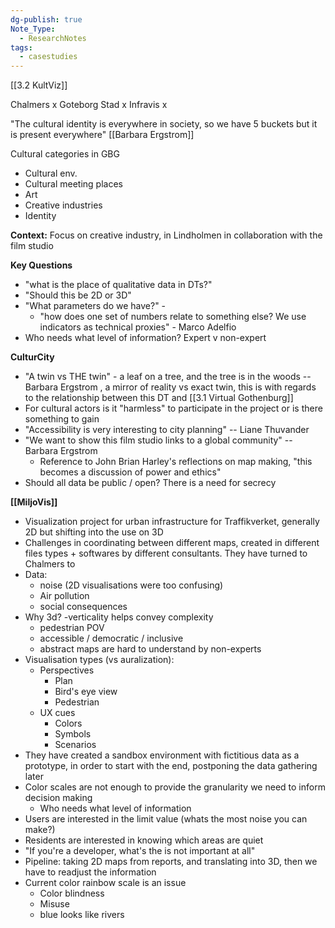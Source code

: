 ```yaml
---
dg-publish: true
Note_Type:
  - ResearchNotes
tags:
  - casestudies
---
```

[[3.2 KultViz]]

Chalmers x Goteborg Stad x Infravis x 

"The cultural identity is everywhere in society, so we have 5 buckets but it is present everywhere" [[Barbara Ergstrom]]

Cultural categories in GBG
- Cultural env.
- Cultural meeting places
- Art
- Creative industries
- Identity

**Context:**
Focus on creative industry, in Lindholmen in collaboration with the film studio

**Key Questions**
- "what is the place of qualitative data in DTs?"
- "Should this be 2D or 3D"
- "What parameters do we have?" - 
	- "how does one set of numbers relate to something else? We use indicators as technical proxies" - Marco Adelfio
- Who needs what level of information? Expert v non-expert

**CulturCity**
- "A twin vs THE twin" - a leaf on a tree, and the tree is in the woods -- Barbara Ergstrom , a mirror of reality vs exact twin, this is with regards to the relationship between this DT and [[3.1 Virtual Gothenburg]]
- For cultural actors is it "harmless" to participate in the project or is there something to gain
- "Accessibility is very interesting to city planning" -- Liane Thuvander
- "We want to show this film studio links to a global community" -- Barbara Ergstrom
	- Reference to John Brian Harley's reflections on map making, "this becomes a discussion of power and ethics"
- Should all data be public / open? There is a need for secrecy

**[[MiljoVis]]** 
- Visualization project for urban infrastructure for Traffikverket, generally 2D but shifting into the use on 3D
- Challenges in coordinating between different maps, created in different files types + softwares by different consultants. They have turned to Chalmers to 
- Data:
	- noise (2D visualisations were too confusing)
	- Air pollution
	- social consequences
- Why 3d?
	-verticality helps convey complexity
	- pedestrian POV
	- accessible / democratic / inclusive
	- abstract maps are hard to understand by non-experts
- Visualisation types (vs auralization):
	- Perspectives
		- Plan
		- Bird's eye view
		- Pedestrian
	- UX cues
		- Colors
		- Symbols
		- Scenarios
- They have created a sandbox environment with fictitious data as a prototype, in order to start with the end, postponing the data gathering later
- Color scales are not enough to provide the granularity we need to inform decision making
	- Who needs what level of information
- Users are interested in the limit value (whats the most noise you can make?)
- Residents are interested in knowing which areas are quiet
- "If you're a developer, what's the is not important at all"
- Pipeline: taking 2D maps from reports, and translating into 3D, then we have to readjust the information
- Current color rainbow scale is an issue
	- Color blindness
	- Misuse
	- blue looks like rivers